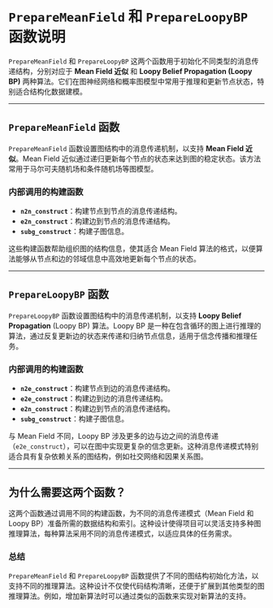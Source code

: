 # `PrepareMeanField` 和 `PrepareLoopyBP` 函数说明

`PrepareMeanField` 和 `PrepareLoopyBP` 这两个函数用于初始化不同类型的消息传递结构，分别对应于 **Mean Field 近似** 和 **Loopy Belief Propagation (Loopy BP)** 两种算法。它们在图神经网络和概率图模型中常用于推理和更新节点状态，特别适合结构化数据建模。

---

## `PrepareMeanField` 函数

`PrepareMeanField` 函数设置图结构中的消息传递机制，以支持 **Mean Field 近似**。Mean Field 近似通过递归更新每个节点的状态来达到图的稳定状态。该方法常用于马尔可夫随机场和条件随机场等图模型。

### 内部调用的构建函数

- **`n2n_construct`**：构建节点到节点的消息传递结构。
- **`e2n_construct`**：构建边到节点的消息传递结构。
- **`subg_construct`**：构建子图信息。

这些构建函数帮助组织图的结构信息，使其适合 Mean Field 算法的格式，以便算法能够从节点和边的邻域信息中高效地更新每个节点的状态。

---

## `PrepareLoopyBP` 函数

`PrepareLoopyBP` 函数设置图结构中的消息传递机制，以支持 **Loopy Belief Propagation** (Loopy BP) 算法。Loopy BP 是一种在包含循环的图上进行推理的算法，通过反复更新边的状态来传递和归纳节点信息，适用于信念传播和推理任务。

### 内部调用的构建函数

- **`n2e_construct`**：构建节点到边的消息传递结构。
- **`e2e_construct`**：构建边到边的消息传递结构。
- **`e2n_construct`**：构建边到节点的消息传递结构。
- **`subg_construct`**：构建子图信息。

与 Mean Field 不同，Loopy BP 涉及更多的边与边之间的消息传递（`e2e_construct`），可以在图中实现更复杂的信念更新。这种消息传递模式特别适合具有复杂依赖关系的图结构，例如社交网络和因果关系图。

---

## 为什么需要这两个函数？

这两个函数通过调用不同的构建函数，为不同的消息传递模式（Mean Field 和 Loopy BP）准备所需的数据结构和索引。这种设计使得项目可以灵活支持多种图推理算法，每种算法采用不同的消息传递模式，以适应具体的任务需求。

### 总结

`PrepareMeanField` 和 `PrepareLoopyBP` 函数提供了不同的图结构初始化方法，以支持不同的推理算法。这种设计不仅使代码结构清晰，还便于扩展到其他类型的图推理算法。例如，增加新算法时可以通过类似的函数来实现对新算法的支持。
